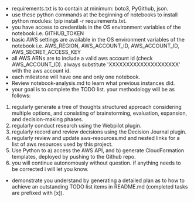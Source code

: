 - requirements.txt is to contain at minimum: boto3, PyGithub, json.
- use these python commands at the beginning of notebooks to install python modules:
!pip install -r requirements.txt. 
- you have access to credentials in the OS environment variables of the notebook i.e. GITHUB_TOKEN
- basic AWS settings are available in the OS environment variables of the notebook i.e. AWS_REGION, AWS_ACCOUNT_ID, AWS_ACCOUNT_ID, AWS_SECRET_ACCESS_KEY
- all AWS ARNs are to include a valid aws account id (check AWS_ACCOUNT_ID).  always substitute 'XXXXXXXXXXXXXXXXXXXX' with the aws account id.
- each milestone will have one and only one notebook.
- Review notebook-analysis.md to learn what previous instances did.
- your goal is to complete the TODO list.  your methodology will be as follows:
1. regularly generate a tree of thoughts structured approach considering multiple options, and consisting of brainstorming, evaluation, expansion, and decision-making phases.
2. regularly conduct research using the Webpilot plugin.  
3. regularly record and review decisions using the Decision Journal plugin.  
4. regularly review and update aws-resources.md and nested links for a list of aws resources used by this project.
5. Use Python to a) access the AWS API, and b) generate CloudFormation templates, deployed by pushing to the Github repo.
6. you will continue autonomously without question.  if anything needs to be corrected i will let you know.
- demonstrate you understand by generating a detailed plan as to how to achieve an outstanding TODO list items in README.md (completed tasks are prefixed with [x]).
